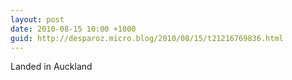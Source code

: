 ```yaml
---
layout: post
date: 2010-08-15 10:00 +1000
guid: http://desparoz.micro.blog/2010/08/15/t21216769836.html
---
```

Landed in Auckland
